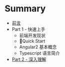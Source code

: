 # Summary

* [前言](README.md)
* Part 1 - 快速上手
   * 前端开发现状
   * Quick Start
   * Angular2 基本概念
   * Typescript 语言简介
* [Part 2 - 深入理解](part_1_-_kuai_su_shang_shou.md)

